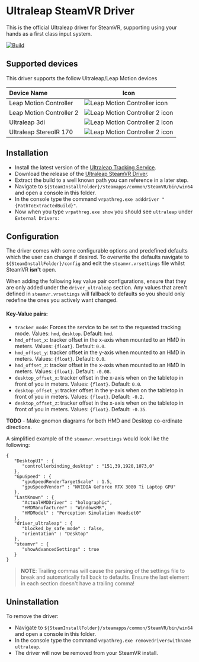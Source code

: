 # Ultraleap SteamVR Driver

This is the official Ultraleap driver for SteamVR, supporting using your hands as a first class input system.

[![Build](https://github.com/rblenkinsopp/driver_ultraleap/actions/workflows/build.yml/badge.svg)](https://github.com/rblenkinsopp/driver_ultraleap/actions/workflows/build.yml)

## Supported devices

This driver supports the follow Ultraleap/Leap Motion devices

| Device Name              | Icon                                                                      |
|:-------------------------|---------------------------------------------------------------------------|
| Leap Motion Controller   | ![Leap Motion Controller icon](resources/icons/lmc_status_ready.png)      |
| Leap Motion Controller 2 | ![Leap Motion Controller 2 icon](resources/icons/lmc2_status_ready.png)   |
| Ultraleap 3di            | ![Leap Motion Controller 2 icon](resources/icons/3di_status_ready.png)    |
| Ultraleap StereoIR 170   | ![Leap Motion Controller 2 icon](resources/icons/sir170_status_ready.png) |

## Installation
- Install the latest version of the [Ultraleap Tracking Service](https://developer.leapmotion.com/tracking-software-download).
- Download the release of the [Ultraleap SteamVR Driver](https://github.com/rblenkinsopp/driver_ultraleap/releases).
- Extract the build to a well known path you can reference in a later step.
- Navigate to `${SteamInstallFolder}/steamapps/common/SteamVR/bin/win64` and open a console in this folder.
- In the console type the command `vrpathreg.exe adddriver "{PathToExtractedBuild}"`.
- Now when you type `vrpathreg.exe show` you should see `ultraleap` under `External Drivers:`

## Configuration
The driver comes with some configurable options and predefined defaults which the user can change if desired.
To overwrite the defaults navigate to `${SteamInstallFolder}/config` and edit the `steamvr.vrsettings` file
whilst SteamVR **isn't** open.

When adding the following key value pair configurations, ensure that they are only added under the
`driver_ultraleap` section. Any values that aren't defined in `steamvr.vrsettings` will fallback to defaults
so you should only redefine the ones you actively want changed.

#### Key-Value pairs:
- `tracker_mode`: Forces the service to be set to the requested tracking mode. Values: `hmd`, `desktop`. Default: `hmd`.
- `hmd_offset_x`: tracker offset in the x-axis when mounted to an HMD in meters. Values: `{float}`. Default: `0.0`.
- `hmd_offset_y`: tracker offset in the y-axis when mounted to an HMD in meters. Values: `{float}`. Default: `0.0`.
- `hmd_offset_z`: tracker offset in the x-axis when mounted to an HMD in meters. Values: `{float}`. Default: `-0.08`.
- `desktop_offset_x`: tracker offset in the x-axis when on the tabletop in front of you in meters. Values: `{float}`. Default: `0.0`.
- `desktop_offset_y`: tracker offset in the y-axis when on the tabletop in front of you in meters. Values: `{float}`. Default: `-0.2`.
- `desktop_offset_z`: tracker offset in the x-axis when on the tabletop in front of you in meters. Values: `{float}`. Default: `-0.35`.

**TODO** - Make gnomon diagrams for both HMD and Desktop co-ordinate directions.

A simplified example of the `steamvr.vrsettings` would look like the following:

```
{
   "DesktopUI" : {
      "controllerbinding_desktop" : "151,39,1920,1073,0"
   },
   "GpuSpeed" : {
      "gpuSpeedRenderTargetScale" : 1.5,
      "gpuSpeedVendor" : "NVIDIA GeForce RTX 3080 Ti Laptop GPU"
   },
   "LastKnown" : {
      "ActualHMDDriver" : "holographic",
      "HMDManufacturer" : "WindowsMR",
      "HMDModel" : "Perception Simulation Headset0"
   },
   "driver_ultraleap" : {
      "blocked_by_safe_mode" : false,
      "orientation" : "Desktop"
   },
   "steamvr" : {
      "showAdvancedSettings" : true
   }
}
```

> **NOTE**: Trailing commas will cause the parsing of the settings file to break and automatically fall back
> to defaults. Ensure the last element in each section doesn't have a trailing comma!

## Uninstallation
To remove the driver:
- Navigate to `${SteamInstallFolder}/steamapps/common/SteamVR/bin/win64` and open a console in this folder.
- In the console type the command `vrpathreg.exe removedriverswithname ultraleap`.
- The driver will now be removed from your SteamVR install.